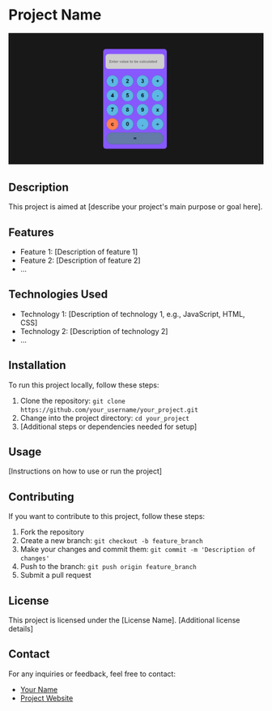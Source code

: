 # Project Name

![Preview](Screenshot.png)
## Description
This project is aimed at [describe your project's main purpose or goal here].

## Features
- Feature 1: [Description of feature 1]
- Feature 2: [Description of feature 2]
- ...

## Technologies Used
- Technology 1: [Description of technology 1, e.g., JavaScript, HTML, CSS]
- Technology 2: [Description of technology 2]
- ...

## Installation
To run this project locally, follow these steps:
1. Clone the repository: `git clone https://github.com/your_username/your_project.git`
2. Change into the project directory: `cd your_project`
3. [Additional steps or dependencies needed for setup]

## Usage
[Instructions on how to use or run the project]

## Contributing
If you want to contribute to this project, follow these steps:
1. Fork the repository
2. Create a new branch: `git checkout -b feature_branch`
3. Make your changes and commit them: `git commit -m 'Description of changes'`
4. Push to the branch: `git push origin feature_branch`
5. Submit a pull request

## License
This project is licensed under the [License Name]. [Additional license details]

## Contact
For any inquiries or feedback, feel free to contact:
- [Your Name](mailto:your_email@example.com)
- [Project Website](https://your_project_website.com)

